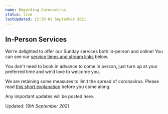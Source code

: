 ```yaml
---
name: Regarding Coronavirus
status: live
lastUpdated: 12:30 02 September 2021
---
```

## In-Person Services
We're delighted to offer our Sunday services both in-person and online! You can see our [service times and stream links](/#services) below.

You don't need to book in advance to come in person, just turn up at your preferred time and we'd love to welcome you.

We are retaining some measures to limit the spread of coronavirus. Please read [this short explanation](/attending-in-person) before you come along.

Any important updates will be posted here.

Updated: *19th September 2021*
